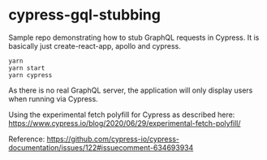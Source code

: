 # cypress-gql-stubbing

Sample repo demonstrating how to stub GraphQL requests in Cypress. It is basically just create-react-app, apollo and cypress.

```
yarn
yarn start
yarn cypress
```

As there is no real GraphQL server, the application will only display users when running via Cypress.

Using the experimental fetch polyfill for Cypress as described here: https://www.cypress.io/blog/2020/06/29/experimental-fetch-polyfill/

Reference: https://github.com/cypress-io/cypress-documentation/issues/122#issuecomment-634693934
